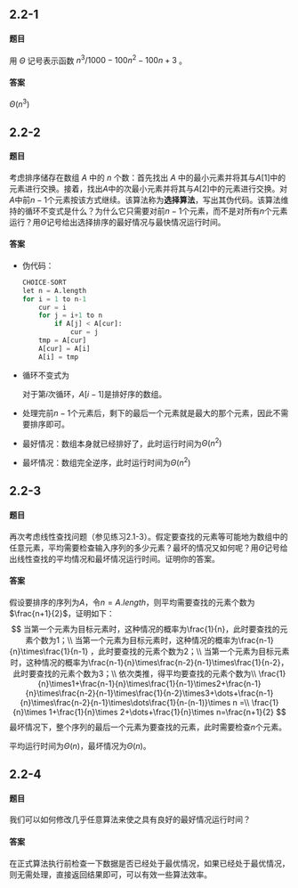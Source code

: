 ## 2.2-1

#### 题目

用 $\Theta$ 记号表示函数 $n^3/1000-100n^2-100n+3$ 。

#### 答案

$\Theta(n^3)$

## 2.2-2

#### 题目

考虑排序储存在数组 $A$ 中的 $n$ 个数：首先找出 $A$ 中的最小元素并将其与$A[1]$中的元素进行交换。接着，找出$A$中的次最小元素并将其与$A[2]$中的元素进行交换。对$A$中前$n-1$个元素按该方式继续。该算法称为**选择算法**，写出其伪代码。该算法维持的循环不变式是什么？为什么它只需要对前$n-1$个元素，而不是对所有$n$个元素运行？用$\Theta$记号给出选择排序的最好情况与最快情况运行时间。

#### 答案

- 伪代码：

    ```python
    CHOICE-SORT
    let n = A.length
    for i = 1 to n-1
        cur = i
    	for j = i+1 to n
        	if A[j] < A[cur]:
                cur = j
        tmp = A[cur]
        A[cur] = A[i]
        A[i] = tmp 	
    ```

- 循环不变式为

    对于第$i$次循环，$A[i-1]$是排好序的数组。

- 处理完前$n-1$个元素后，剩下的最后一个元素就是最大的那个元素，因此不需要排序即可。

- 最好情况：数组本身就已经排好了，此时运行时间为$\Theta(n^2)$

- 最坏情况：数组完全逆序，此时运行时间为$\Theta(n^2)$

## 2.2-3

#### 题目

再次考虑线性查找问题（参见练习2.1-3）。假定要查找的元素等可能地为数组中的任意元素，平均需要检查输入序列的多少元素？最坏的情况又如何呢？用$\Theta$记号给出线性查找的平均情况和最坏情况运行时间。证明你的答案。

#### 答案

假设要排序的序列为$A$，令$n=A.length$，则平均需要查找的元素个数为$\frac{n+1}{2}$，证明如下：
$$
当第一个元素为目标元素时，这种情况的概率为\frac{1}{n}，此时要查找的元素个数为1；\\
当第一个元素为目标元素时，这种情况的概率为\frac{n-1}{n}\times\frac{1}{n-1} ，此时要查找的元素个数为2；\\
当第一个元素为目标元素时，这种情况的概率为\frac{n-1}{n}\times\frac{n-2}{n-1}\times\frac{1}{n-2}，此时要查找的元素个数为3；\\
依次类推，得平均要查找的元素个数为\\
\frac{1}{n}\times1+\frac{n-1}{n}\times\frac{1}{n-1}\times2+\frac{n-1}{n}\times\frac{n-2}{n-1}\times\frac{1}{n-2}\times3+\dots+\frac{n-1}{n}\times\frac{n-2}{n-1}\times\dots\frac{1}{n-(n-1)}\times n =\\
\frac{1}{n}\times 1+\frac{1}{n}\times 2+\dots+\frac{1}{n}\times n=\frac{n+1}{2}
$$
最坏情况下，整个序列的最后一个元素为要查找的元素，此时需要检查$n$个元素。

平均运行时间为$\Theta(n)$，最坏情况为$\Theta(n)$。

## 2.2-4

#### 题目

我们可以如何修改几乎任意算法来使之具有良好的最好情况运行时间？

#### 答案

在正式算法执行前检查一下数据是否已经处于最优情况，如果已经处于最优情况，则无需处理，直接返回结果即可，可以有效一些算法效率。